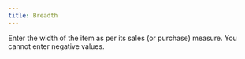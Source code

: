 ```yaml
---
title: Breadth
---
```



Enter the width of the item as per its sales (or purchase) measure.  You cannot enter negative values.
